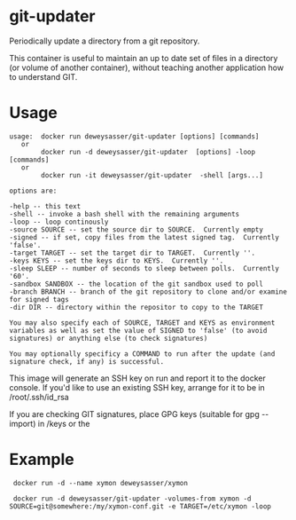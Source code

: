 git-updater
===========

Periodically update a directory from a git repository.

This container is useful to maintain an up to date set of files in a
directory (or volume of another container), without teaching another
application how to understand GIT.


Usage
=====

    usage:  docker run deweysasser/git-updater [options] [commands]
       or 
            docker run -d deweysasser/git-updater  [options] -loop [commands]
       or 
            docker run -it deweysasser/git-updater  -shell [args...]
    
    options are:
    
    -help -- this text
    -shell -- invoke a bash shell with the remaining arguments
    -loop -- loop continously
    -source SOURCE -- set the source dir to SOURCE.  Currently empty
    -signed -- if set, copy files from the latest signed tag.  Currently 'false'.
    -target TARGET -- set the target dir to TARGET.  Currently ''.
    -keys KEYS -- set the keys dir to KEYS.  Currently ''.
    -sleep SLEEP -- number of seconds to sleep between polls.  Currently '60'.
    -sandbox SANDBOX -- the location of the git sandbox used to poll
    -branch BRANCH -- branch of the git repository to clone and/or examine for signed tags
    -dir DIR -- directory within the repositor to copy to the TARGET
    
    You may also specify each of SOURCE, TARGET and KEYS as environment
    variables as well as set the value of SIGNED to 'false' (to avoid
    signatures) or anything else (to check signatures)
    
    You may optionally specificy a COMMAND to run after the update (and
    signature check, if any) is successful.



This image will generate an SSH key on run and report it to the docker
console.  If you'd like to use an existing SSH key, arrange for it to
be in /root/.ssh/id_rsa

If you are checking GIT signatures, place GPG keys (suitable for gpg --import) in /keys or the 


Example
=======

     docker run -d --name xymon deweysasser/xymon

     docker run -d deweysasser/git-updater -volumes-from xymon -d SOURCE=git@somewhere:/my/xymon-conf.git -e TARGET=/etc/xymon -loop